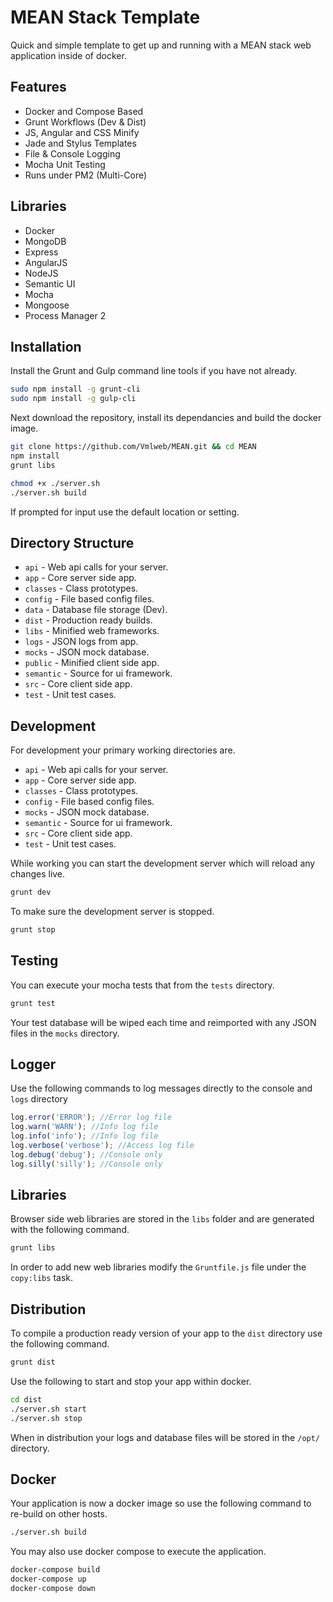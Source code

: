 # MEAN Stack Template

Quick and simple template to get up and running with a MEAN stack web application inside of docker.

## Features

  * Docker and Compose Based
  * Grunt Workflows (Dev & Dist)
  * JS, Angular and CSS Minify
  * Jade and Stylus Templates
  * File & Console Logging
  * Mocha Unit Testing
  * Runs under PM2 (Multi-Core)
  
## Libraries

  * Docker
  * MongoDB
  * Express
  * AngularJS
  * NodeJS
  * Semantic UI
  * Mocha
  * Mongoose
  * Process Manager 2

## Installation

Install the Grunt and Gulp command line tools if you have not already.

```bash
sudo npm install -g grunt-cli
sudo npm install -g gulp-cli
```

Next download the repository, install its dependancies and build the docker image.

```bash
git clone https://github.com/Vmlweb/MEAN.git && cd MEAN
npm install
grunt libs

chmod +x ./server.sh
./server.sh build
```

If prompted for input use the default location or setting.

## Directory Structure

- `api` - Web api calls for your server.
- `app` - Core server side app.
- `classes` - Class prototypes.
- `config` - File based config files.
- `data` - Database file storage (Dev).
- `dist` - Production ready builds.
- `libs` - Minified web frameworks.
- `logs` - JSON logs from app.
- `mocks` - JSON mock database.
- `public` - Minified client side app.
- `semantic` - Source for ui framework.
- `src` - Core client side app.
- `test` - Unit test cases.

## Development

For development your primary working directories are.

- `api` - Web api calls for your server.
- `app` - Core server side app.
- `classes` - Class prototypes.
- `config` - File based config files.
- `mocks` - JSON mock database.
- `semantic` - Source for ui framework.
- `src` - Core client side app.
- `test` - Unit test cases.

While working you can start the development server which will reload any changes live.

```bash
grunt dev
```

To make sure the development server is stopped.

```bash
grunt stop
```

## Testing

You can execute your mocha tests that from the `tests` directory.

```bash
grunt test
```

Your test database will be wiped each time and reimported with any JSON files in the `mocks` directory.

## Logger

Use the following commands to log messages directly to the console and `logs` directory

```javascript
log.error('ERROR'); //Error log file
log.warn('WARN'); //Info log file
log.info('info'); //Info log file
log.verbose('verbose'); //Access log file
log.debug('debug'); //Console only
log.silly('silly'); //Console only
```

## Libraries

Browser side web libraries are stored in the `libs` folder and are generated with the following command.

```bash
grunt libs
```

In order to add new web libraries modify the `Gruntfile.js` file under the `copy:libs` task.

## Distribution

To compile a production ready version of your app to the `dist` directory use the following command.

```bash
grunt dist
```

Use the following to start and stop your app within docker.

```bash
cd dist
./server.sh start
./server.sh stop
```

When in distribution your logs and database files will be stored in the `/opt/` directory.

## Docker

Your application is now a docker image so use the following command to re-build on other hosts.

```bash
./server.sh build
```

You may also use docker compose to execute the application.

```bash
docker-compose build
docker-compose up
docker-compose down
```